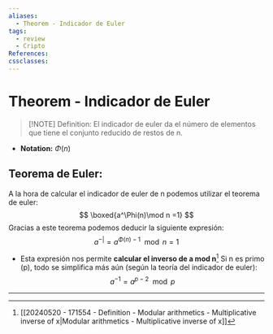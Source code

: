 ```yaml
---
aliases:
  - Theorem - Indicador de Euler
tags:
  - review
  - Cripto
References: 
cssclasses:
---
```

# Theorem - Indicador de Euler

> [!NOTE] Definition: 
> El indicador de euler da el número de elementos que tiene el conjunto reducido de restos de n.  
+ **Notation:** $\Phi (n)$ 
## Teorema de Euler: 
A la hora de calcular el indicador de euler de n podemos utilizar el teorema de euler:
$$
\boxed{a^\Phi(n)\mod n =1}
$$
Gracias a este teorema podemos deducir la siguiente expresión: 
$$
a^{-|} = a^{\Phi(n)-1} \mod n = 1
$$
+ Esta expresión nos permite **calcular el inverso de a mod n**[^1]
Si n es primo (p), todo se simplifica más aún (según la teoría del indicador de euler): 
$$
a^{-1} = a^{p-2} \mod p
$$


***

[^1]: [[20240520 - 171554 - Definition - Modular arithmetics - Multiplicative inverse of x|Modular arithmetics - Multiplicative inverse of x]]